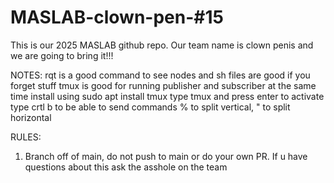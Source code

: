 # MASLAB-clown-pen-#15
This is our 2025 MASLAB github repo. Our team name is clown penis and we are going to bring it!!!

NOTES:
rqt is a good command to see nodes and sh files are good if you forget stuff
tmux is good for running publisher and subscriber at the same time
    install using sudo apt install tmux
    type tmux and press enter to activate
    type crtl b to be able to send commands
    % to split vertical, " to split horizontal

RULES:
1. Branch off of main, do not push to main or do your own PR. If u have questions about this ask the asshole on the team
